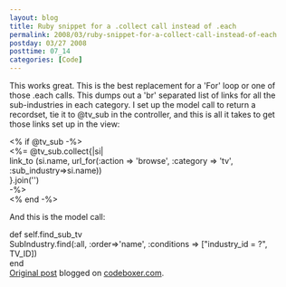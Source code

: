 ```yaml
---
layout: blog
title: Ruby snippet for a .collect call instead of .each
permalink: 2008/03/ruby-snippet-for-a-collect-call-instead-of-each
postday: 03/27 2008
posttime: 07_14
categories: [Code]
---
```


<p>This works great. This is the best replacement for a &#039;For&#039; loop or one of those .each calls. This dumps out a &#039;br&#039; separated list of links for all the sub-industries in each category. I set up the model call to return a recordset, tie it to @tv_sub in the controller, and this is all it takes to get those links set up in the view:</p>
<p>&lt;% if @tv_sub -%&gt;<br />
  &lt;%= @tv_sub.collect{|si|<br />
      link_to (si.name, url_for(:action =&gt; &#039;browse&#039;, :category =&gt; &#039;tv&#039;, :sub_industry=&gt;si.name))<br />
	              }.join(&#039;&#039;)<br />
	      -%&gt;<br />
&lt;% end -%&gt;</p>
<p>And this is the model call:</p>
<p>def self.find_sub_tv<br />
  SubIndustry.find(:all, :order=&gt;&#039;name&#039;, :conditions =&gt; ["industry_id = ?", TV_ID])<br />
end<br />
<a href="http://www.digbox.net/index.php/RoR/ruby-snippet">Original post</a> blogged on <a href="http://codeboxer.com">codeboxer.com</a>.</p>
